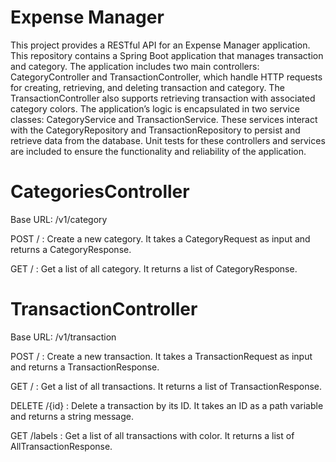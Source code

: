 # Expense Manager
This project provides a RESTful API for an Expense Manager application. This repository contains a Spring Boot application that manages transaction and category. The application includes two main controllers: CategoryController and TransactionController, which handle HTTP requests for creating, retrieving, and deleting transaction and category. The TransactionController also supports retrieving transaction with associated category colors. The application’s logic is encapsulated in two service classes: CategoryService and TransactionService. These services interact with the CategoryRepository and TransactionRepository to persist and retrieve data from the database. Unit tests for these controllers and services are included to ensure the functionality and reliability of the application.

# CategoriesController

Base URL: /v1/category

POST / : Create a new category. It takes a CategoryRequest as input and returns a CategoryResponse.

GET / : Get a list of all category. It returns a list of CategoryResponse.

# TransactionController

Base URL: /v1/transaction

POST / : Create a new transaction. It takes a TransactionRequest as input and returns a TransactionResponse.

GET / : Get a list of all transactions. It returns a list of TransactionResponse.

DELETE /{id} : Delete a transaction by its ID. It takes an ID as a path variable and returns a string message.

GET /labels : Get a list of all transactions with color. It returns a list of AllTransactionResponse.
